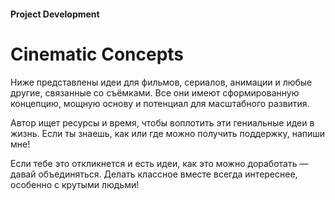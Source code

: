 #### Project Development

# Cinematic Concepts

Ниже представлены идеи для фильмов, сериалов, анимации и любые другие, связанные со съёмками. Все они имеют сформированную концепцию, мощную основу и потенциал для масштабного развития.

Автор ищет ресурсы и время, чтобы воплотить эти гениальные идеи в жизнь. Если ты знаешь, как или где можно получить поддержку, напиши мне!

Если тебе это откликнется и есть идеи, как это можно доработать — давай объединяться. Делать классное вместе всегда интереснее, особенно с крутыми людьми!